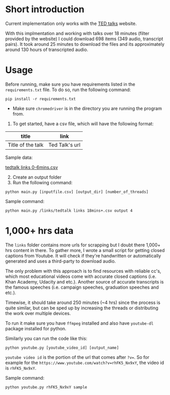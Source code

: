 # Short introduction

Current implementation only works with the [TED talks](https://www.ted.com/) website.

With this implmentation and working with talks over 18 minutes (filter provided by the website) I could download 698 items (349 audio, transcript pairs). It took around 25 minutes to download the files and its approximately around 130 hours of transcripted audio.

# Usage

Before running, make sure you have requirements listed in the `requirements.txt` file. To do so, run the following command:

```
pip install -r requirements.txt
```

- Make sure `chromedriver` is in the directory you are running the program from.

1. To get started, have a csv file, which will have the following format:

|       title       |      link      |
| :---------------: | :------------: |
| Title of the talk | Ted Talk's url |

Sample data:

[tedtalk links 0-6mins.csv](4-Labeled%20English%20speech%20data/links/tedtalk%20links%200-6mins.csv)

2. Create an output folder
3. Run the following command:

```
python main.py [inputfile.csv] [output_dir] [number_of_threads]
```

Sample command:

```
python main.py /links/tedtalk links 18mins+.csv output 4
```

# 1,000+ hrs data

The `links` folder contains more urls for scrapping but I doubt there 1,000+ hrs content in there. To gather more, I wrote a small script for getting closed captions from Youtube. It will check if they're handwritten or automatically generated and uses a third-party to download audio.

The only problem with this approach is to find resources with reliable cc's, which most educational videos come with accurate closed captions (i.e. Khan Academy, Udacity and etc.). Another source of accurate transcripts is the famous speeches (i.e. campaign speeches, graduation speeches and etc.).

Timewise, it should take around 250 minutes (~4 hrs) since the process is quite similar, but can be sped up by increasing the threads or distributing the work over multiple devices.

To run it make sure you have `ffmpeg` installed and also have `youtube-dl` package installed for python.

Similarly you can run the code like this:

```
python youtube.py [youtube_video_id] [output_name]
```

`youtube video id` is the portion of the url that comes after `?v=`. So for example for the `https://www.youtube.com/watch?v=rhFK5_Nx9xY`, the video id is `rhFK5_Nx9xY`.

Sample command:

```
python youtube.py rhFK5_Nx9xY sample
```
